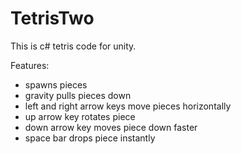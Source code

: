 # TetrisTwo
This is c# tetris code for unity.

Features:
- spawns pieces
- gravity pulls pieces down
- left and right arrow keys move pieces horizontally
- up arrow key rotates piece
- down arrow key moves piece down faster
- space bar drops piece instantly
